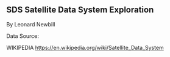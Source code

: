 ## SDS Satellite Data System Exploration 

By Leonard Newbill

Data Source: 

WIKIPEDIA
https://en.wikipedia.org/wiki/Satellite_Data_System

